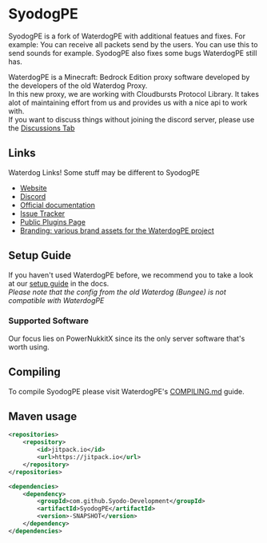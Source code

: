 # SyodogPE

SyodogPE is a fork of WaterdogPE with additional featues and fixes.
For example: You can receive all packets send by the users. You can use this to send sounds for example.
SyodogPE also fixes some bugs WaterdogPE still has.

WaterdogPE is a Minecraft: Bedrock Edition proxy software developed by the developers of the old Waterdog
Proxy.  
In this new proxy, we are working with Cloudbursts Protocol Library. It takes alot of maintaining effort from us and
provides us with a nice api to work with.  
If you want to discuss things without joining the discord server, please use the [Discussions Tab](https://github.com/WaterdogPE/WaterdogPE/discussions)

## Links
Waterdog Links! Some stuff may be different to SyodogPE
- [Website](https://waterdog.dev)
- [Discord](https://discord.gg/sJ452xNugw)
- [Official documentation](https://docs.waterdog.dev)
- [Issue Tracker](https://github.com/WaterdogPE/WaterdogPE/issues)
- [Public Plugins Page](https://plugins.waterdog.dev/)
- [Branding: various brand assets for the WaterdogPE project](https://github.com/WaterdogPE/Branding)

## Setup Guide
If you haven't used WaterdogPE before, we recommend you to take a look at our [setup guide](https://docs.waterdog.dev/books/waterdogpe-setup) in the docs.   
*Please note that the config from the old Waterdog (Bungee) is not compatible with WaterdogPE*

### Supported Software
Our focus lies on PowerNukkitX since its the only server software that's worth using.

## Compiling

To compile SyodogPE please visit WaterdogPE's [COMPILING.md](COMPILING.md) guide.

## Maven usage

```xml
<repositories>
	<repository>
		<id>jitpack.io</id>
		<url>https://jitpack.io</url>
	</repository>
</repositories>

<dependencies>
	<dependency>
	    <groupId>com.github.Syodo-Development</groupId>
	    <artifactId>SyodogPE</artifactId>
	    <version>-SNAPSHOT</version>
	</dependency>
</dependencies>
```
